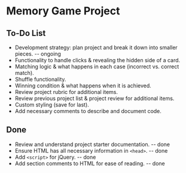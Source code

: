 # Memory Game Project

## To-Do List

* Development strategy: plan project and break it down into smaller pieces. -- ongoing
* Functionality to handle clicks & revealing the hidden side of a card.
* Matching logic & what happens in each case (incorrect vs. correct match).
* Shuffle functionality.
* Winning condition & what happens when it is achieved.
* Review project rubric for additional items.
* Review previous project list & project review for additional items.
* Custom styling (save for last).
* Add necessary comments to describe and document code.



## Done

* Review and understand project starter documentation. -- done
* Ensure HTML has all necessary information in `<head>`. -- done
* Add `<script>` for jQuery. -- done
* Add section comments to HTML for ease of reading. -- done

